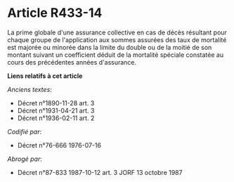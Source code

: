 # Article R433-14

La prime globale d'une assurance collective en cas de décès résultant pour chaque groupe de l'application aux sommes assurées
des taux de mortalité est majorée ou minorée dans la limite du double ou de la moitié de son montant suivant un coefficient
déduit de la mortalité spéciale constatée au cours des précédentes années d'assurance.

**Liens relatifs à cet article**

_Anciens textes_:

  - Décret n°1890-11-28 art. 3
  - Décret n°1931-04-21 art. 3
  - Décret n°1936-02-11 art. 2

_Codifié par_:

  - Décret n°76-666 1976-07-16

_Abrogé par_:

  - Décret n°87-833 1987-10-12 art. 3 JORF 13 octobre 1987
